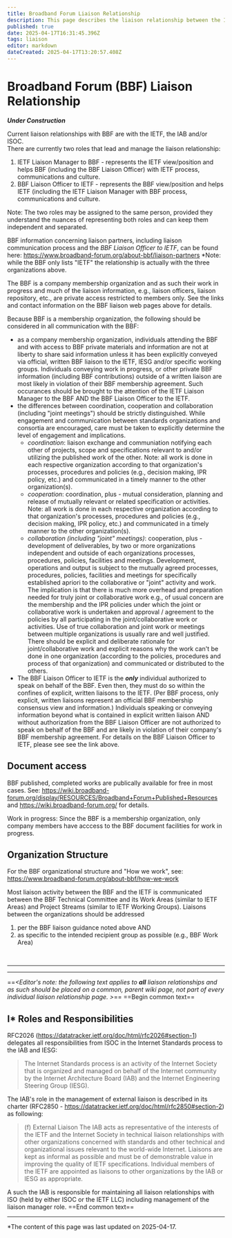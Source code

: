 ```yaml
---
title: Broadband Forum Liaison Relationship
description: This page describes the liaison relationship between the IAB, IETF and the Broadband Forum
published: true
date: 2025-04-17T16:31:45.396Z
tags: liaison
editor: markdown
dateCreated: 2025-04-17T13:20:57.408Z
---
```


# Broadband Forum (BBF) Liaison Relationship

***_Under Construction_***

Current liaison relationships with BBF are with the IETF, the IAB and/or ISOC.  
There are currently two roles that lead and manage the liaison relationship:
1. IETF Liaison Manager to BBF - represents the IETF view/position and helps BBF (including the BBF Liaison Officer) with IETF process, communications and culture.
2. BBF Liaison Officer to IETF - represents the BBF view/position and helps IETF (including the IETF Liaison Manager with BBF process, communications and culture.

Note: The two roles may be assigned to the same person, provided they understand the nuances of representing both roles and can keep them independent and separated.

BBF information concerning liaison partners, including liaison communication process and the *BBF Liaison Officer to IETF*, can be found here: https://www.broadband-forum.org/about-bbf/liaison-partners
*Note: while the BBF only lists "IETF" the relationship is actually with the three organizations above.

The BBF is a company membership organization and as such their work in progress and much of the liaison information, e.g., liaison officers, liaison repository, etc., are private access restricted to members only.  See the links and contact information on the BBF liaison web pages above for details.

Because BBF is a membership organization, the following should be considered in all communication with the BBF:
- as a company membership organization, individuals attending the BBF and with access to BBF private materials and information are not at liberty to share said information unless it has been explicitly conveyed via official, written BBF liaison to the IETF, IESG and/or specific working groups.  Individuals conveying work in progress, or other private BBF information  (including BBF contributions) outside of a written liaison are most likely in violation of their BBF membership agreement.  Such occurances should be brought to the attention of the IETF Liaison Manager to the BBF AND the BBF Liaison Officer to the IETF.
- the differences between coordination, cooperation and collaboration (including "joint meetings") should be strictly distinguished.  While engagement and communication between standards organizations and consortia are encouraged, care must be taken to explicitly determine the level of engagement and implications.
  - _*coordination*_: liaison exchange and communiation notifying each other of projects, scope and specifications relevant to and/or utilizing the published work of the other. Note: all work is done in each respective organization according to that organization's processes, procedures and policies (e.g., decision making, IPR policy, etc.) and communicated in a timely manner to the other organization(s).
  - _*cooperation*_: coordination, plus - mutual consideration, planning and release of mutually relevant or related specification or activities. Note: all work is done in each respective organization according to that organization's processes, procedures and policies (e.g., decision making, IPR policy, etc.) and communicated in a timely manner to the other organization(s).
  - _*collaboration (including "joint" meetings)*_:  cooperation, plus - development of deliverables, by two or more organizations independent and outside of each organizations processes, procedures, policies, facilities and meetings.  Development, operations and output is subject to the mutually agreed processes, procedures, policies, facilities and meetings for specifically established apriori to the collaborative or "joint" activity and work.  The implication is that there is much more overhead and preparation needed for truly joint or collaborative work e.g., of usual concern are the membership and the IPR policies under which the joint or collaborative work is undertaken and approval / agreement to the policies by all participating in the joint/collaborative work or activities.  Use of true collaboration and joint work or meetings between multiple organizations is usually rare and well justified. There should be explicit and deliberate rationale for joint/collaborative work and explicit reasons why the work can't be done in one organization (according to the policies, procedures and process of that organization) and communicated or distributed to the others.
- The BBF Liaison Officer to IETF is the **_*only*_** individual authorized to speak on behalf of the BBF.  Even then, they must do so within the confines of explicit, written liaisons to the IETF. (Per BBF process, only explicit, written liaisons represent an official BBF membership consensus view and information.)  Individuals speaking or conveying information beyond what is contained in explicit written liaison AND without authorization from the BBF Liaison Officer are not authorized to speak on behalf of the BBF and are likely in violation of their company's BBF membership agreement.  For details on the BBF Liaison Officer to IETF, please see see the link above.


## Document access
BBF published, completed works are publically available for free in most cases.  See:
https://wiki.broadband-forum.org/display/RESOURCES/Broadband+Forum+Published+Resources
and 
https://wiki.broadband-forum.org/
for details.

Work in progress: Since the BBF is a membership organization, only company members have acccess to the BBF document facilities for work in progress.

## Organization Structure
For the BBF organizational structure and "How we work", see:
https://www.broadband-forum.org/about-bbf/how-we-work

Most liaison activity between the BBF and the IETF is communicated between the BBF Technical Committee and its Work Areas  (similar to IETF Areas) and Project Streams (similar to IETF Working Groups).  Liaisons between the organizations should be addressed 
1. per the BBF liaison guidance noted above 
AND
2. as specific to the intended recipient group as possible (e.g., BBF Work Area)

&nbsp;
&nbsp;
&nbsp;

---
---

==*<Editor's note: the following text applies to _**all**_ liaison relationships and as such should be placed on a common, parent wiki page, not part of every individual liaison relationship page.  >*==
==Begin common text==
## I* Roles and Responsibilities

RFC2026 (https://datatracker.ietf.org/doc/html/rfc2026#section-1) delegates all responsibilities from ISOC in the Internet Standards process to the IAB and IESG:

>   The
>   Internet Standards process is an activity of the Internet Society
>   that is organized and managed on behalf of the Internet community by
>   the Internet Architecture Board (IAB) and the Internet Engineering
>   Steering Group (IESG).

The IAB's role in the management of external liaison is described in its charter (RFC2850 - https://datatracker.ietf.org/doc/html/rfc2850#section-2) as following:

> (f) External Liaison
>   The IAB acts as representative of the interests of the IETF and the
>   Internet Society in technical liaison relationships with other
>   organizations concerned with standards and other technical and
>   organizational issues relevant to the world-wide Internet. Liaisons
>   are kept as informal as possible and must be of demonstrable value in
>   improving the quality of IETF specifications.  Individual members of
>   the IETF are appointed as liaisons to other organizations by the IAB
>   or IESG as appropriate.

A such the IAB is responsible for maintaining all liaison relationships with ISO (held by either ISOC or the IETF LLC) including management of the liaison manager role.
==End common text==

---

*The content of this page was last updated on 2025-04-17.
